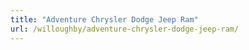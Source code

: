 ```yaml
---
title: "Adventure Chrysler Dodge Jeep Ram"
url: /willoughby/adventure-chrysler-dodge-jeep-ram/
---
```

